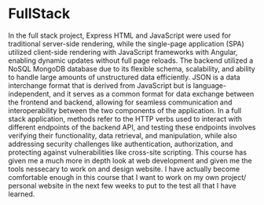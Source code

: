 # FullStack
In the full stack project, Express HTML and JavaScript were used for traditional server-side rendering, while the single-page application (SPA) utilized client-side rendering with JavaScript frameworks with Angular, enabling dynamic updates without full page reloads.
The backend utilized a NoSQL MongoDB database due to its flexible schema, scalability, and ability to handle large amounts of unstructured data efficiently.
JSON is a data interchange format that is derived from JavaScript but is language-independent, and it serves as a common format for data exchange between the frontend and backend, allowing for seamless communication and interoperability between the two components of the application.
In a full stack application, methods refer to the HTTP verbs used to interact with different endpoints of the backend API, and testing these endpoints involves verifying their functionality, data retrieval, and manipulation, while also addressing security challenges like authentication, authorization, and protecting against vulnerabilities like cross-site scripting.
This course has given me a much more in depth look at web development and given me the tools nessecary to work on and design website.
I have actually become comfortable enough in this course that I want to work on my own project/ personal website in the next few weeks to put to the test all that I have learned.
